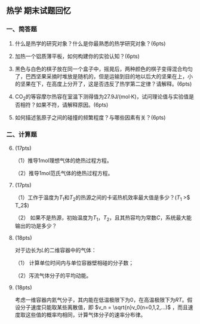 ## 热学 期末试题回忆 

### 一、简答题

1. 什么是热学的研究对象？什么是你最熟悉的热学研究对象？(6pts)

2. 加热一个铝质薄平板，如何构建你的实验认知？(6pts)

3. 黑色与白色的棋子放在同一个盒子中，摇晃后，两种颜色的棋子变得混合均匀了，巴西坚果采摘时堆放是随机的，但是运输到目的地以后大的坚果在上，小的坚果在下，在高度上分开了，这是否违反了热学第二定律？请解释。(6pts) 

4. $\text{CO}_2$的等容摩尔热容在室温下测得值为$27.9\text{J/(mol·K)}$，试问理论值与实验值是否相符？如果不符，请解释原因。(6pts)

5. 如何描述氢原子之间的碰撞的频繁程度？与哪些因素有关？(6pts) 

### 二、计算题

6. (17pts)

   （1）推导1mol理想气体的绝热过程方程。 

   （2）推导1mol范氏气体的绝热过程方程。 

7. (17pts)

   （1）工作于温度为$T_1$和$T_2$的热源之间的卡诺热机效率最大值是多少？($T_1$ >$ T_2$) 

   （2） 如果不是热源，初始温度为$T_1$，$T_2$，且其热容均为常数$C$，系统最大能输出的功是多少？

8. (18pts)

   对于边长为$L$的二维容器中的气体：

   （1） 计算单位时间内与单位容器壁相碰的分子数；

   （2）泻流气体分子的平均动能。 

9. (18pts)

   考虑一维容器内氦气分子，其内能在低温极限下为0，在高温极限下为$RT$。假设分子速度只能取某些离散值，即 $v_n = \sqrt{n}v_0(n=0,1,2,...)$ ，而且速度取这些值的概率均相同，计算气体分子的速率分布律。